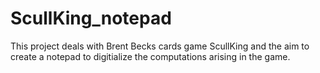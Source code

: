 # ScullKing_notepad
This project deals with Brent Becks cards game ScullKing and the aim to create a notepad to digitialize the computations arising in the game.
